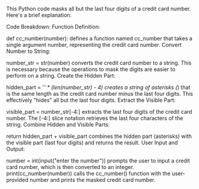 This Python code masks all but the last four digits of a credit card number. Here's a brief explanation:

Code Breakdown:
Function Definition:

def cc_number(number): defines a function named cc_number that takes a single argument number, representing the credit card number.
Convert Number to String:

number_str = str(number) converts the credit card number to a string. This is necessary because the operations to mask the digits are easier to perform on a string.
Create the Hidden Part:

hidden_part = '*' * (len(number_str) - 4) creates a string of asterisks (*) that is the same length as the credit card number minus the last four digits.
This effectively "hides" all but the last four digits.
Extract the Visible Part:

visible_part = number_str[-4:] extracts the last four digits of the credit card number. The [-4:] slice notation retrieves the last four characters of the string.
Combine Hidden and Visible Parts:

return hidden_part + visible_part combines the hidden part (asterisks) with the visible part (last four digits) and returns the result.
User Input and Output:

number = int(input("enter the number")) prompts the user to input a credit card number, which is then converted to an integer.
print(cc_number(number)) calls the cc_number() function with the user-provided number and prints the masked credit card number.
